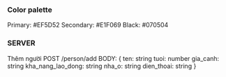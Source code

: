 ### Color palette
Primary: #EF5D52
Secondary: #E1F069
Black: #070504

### SERVER
Thêm người
POST /person/add
BODY: {
    ten: string
    tuoi: number
    gia_canh: string
    kha_nang_lao_dong: string
    nha_o: string
    dien_thoai: string
}

